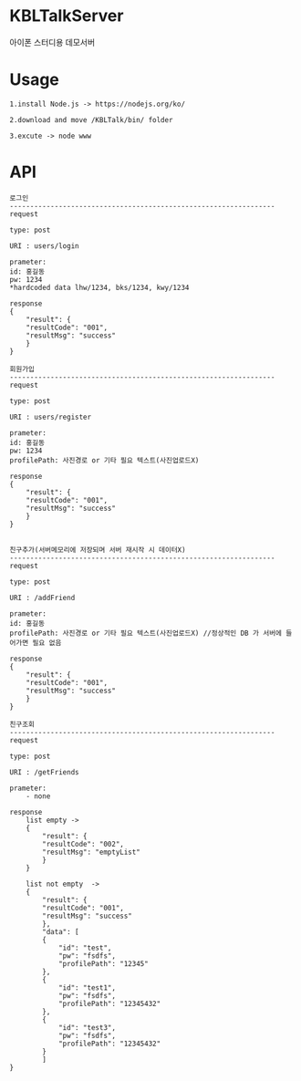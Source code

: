 # KBLTalkServer
아이폰 스터디용 데모서버

Usage
=================================================================
	1.install Node.js -> https://nodejs.org/ko/
	
	2.download and move /KBLTalk/bin/ folder
	
	3.excute -> node www

API
=================================================================

	로그인
	-----------------------------------------------------------------
	request

	type: post

	URI : users/login

	prameter: 
	id: 홍길동
	pw: 1234
	*hardcoded data lhw/1234, bks/1234, kwy/1234

	response
	{
	    "result": {
		"resultCode": "001",
		"resultMsg": "success"
	    }
	}

	회원가입
	-----------------------------------------------------------------
	request

	type: post

	URI : users/register

	prameter: 
	id: 홍길동
	pw: 1234
	profilePath: 사진경로 or 기타 필요 텍스트(사진업로드X)

	response
	{
	    "result": {
		"resultCode": "001",
		"resultMsg": "success"
	    }
	}


	친구추가(서버메모리에 저장되며 서버 재시작 시 데이터X)
	-----------------------------------------------------------------
	request

	type: post

	URI : /addFriend

	prameter: 
	id: 홍길동
	profilePath: 사진경로 or 기타 필요 텍스트(사진업로드X) //정상적인 DB 가 서버에 들어가면 필요 없음

	response
	{
	    "result": {
		"resultCode": "001",
		"resultMsg": "success"
	    }
	}

	친구조회
	-----------------------------------------------------------------
	request

	type: post

	URI : /getFriends

	prameter: 
		- none

	response
		list empty -> 
		{
		    "result": {
			"resultCode": "002",
			"resultMsg": "emptyList"
		    }
		}

		list not empty  ->
		{
		    "result": {
			"resultCode": "001",
			"resultMsg": "success"
		    },
		    "data": [
			{
			    "id": "test",
			    "pw": "fsdfs",
			    "profilePath": "12345"
			},
			{
			    "id": "test1",
			    "pw": "fsdfs",
			    "profilePath": "12345432"
			},
			{
			    "id": "test3",
			    "pw": "fsdfs",
			    "profilePath": "12345432"
			}
		    ]
	}
